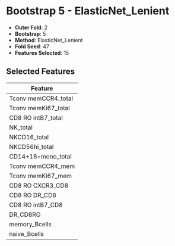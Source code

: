 # Bootstrap 5 - ElasticNet_Lenient

- **Outer Fold**: 2
- **Bootstrap**: 5
- **Method**: ElasticNet_Lenient
- **Fold Seed**: 47
- **Features Selected**: 15

## Selected Features

| Feature |
|---------|
| Tconv memCCR4_total |
| Tconv memKi67_total |
| CD8 RO intB7_total |
| NK_total |
| NKCD16_total |
| NKCD56hi_total |
| CD14+16+mono_total |
| Tconv memCCR4_mem |
| Tconv memKi67_mem |
| CD8 RO CXCR3_CD8 |
| CD8 RO DR_CD8 |
| CD8 RO intB7_CD8 |
| DR_CD8RO |
| memory_Bcells |
| naive_Bcells |
